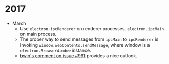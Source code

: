 # 2017

* March
  * Use `electron.ipcRenderer` on renderer processes, `electron.ipcMain` on main process.
  * The proper way to send messages from `ipcMain` to `ipcRenderer` is invoking `window.webContents.sendMessage`, where window is a `electron.BrowserWindow` instance.
  * [bwin's comment on issue #991](https://github.com/electron/electron/issues/991#issuecomment-69361424) provides a nice outlook.
